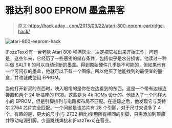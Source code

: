 # 雅达利 800 EPROM 墨盒黑客

> 原文:[https://hack aday . com/2013/03/22/atari-800-eprom-cartridge-hack/](https://hackaday.com/2013/03/22/atari-800-eprom-cartridge-hack/)

![atari-800-eeprom-hack](../Images/4a0a96cf46393a9c95d5061c5e12cd14.png)

[FozzTexx]有一台老款 Atari 800 积满灰尘，决定把它拉出来开始工作。问题是，这些年来，它经历了一些恶劣的储存条件，包括似乎是水分损害。他读过一种叫做 SALT II 的可以自动诊断的墨盒。得到原始硬件几乎是不可能的，但如果他有一个可闪存的墨盒，他就可以下载一个图像。所以他买了他能找到的最便宜的墨盒，并改装成使用 EPROM。

当他打开新买的东西时，映入眼帘的是你在左边看到的东西。这是一个带有边缘连接器和两个 24 针插座的 PCB。这些是为 4k ROMs 设计的。他放入了一个同样大小的 EPROM，但是引脚排列与电路板布局不匹配。在追踪之后，他发现它与英特尔 2764 芯片完全匹配。一个问题是该芯片有 28 个引脚，对于尺寸来说多了 4 个。有趣的是，更大的尺寸(与 2732 相比)使用所有相同的引脚，只需添加到顶部并移动电源引脚。少量跳线焊接和[FozzTexx]在营业。